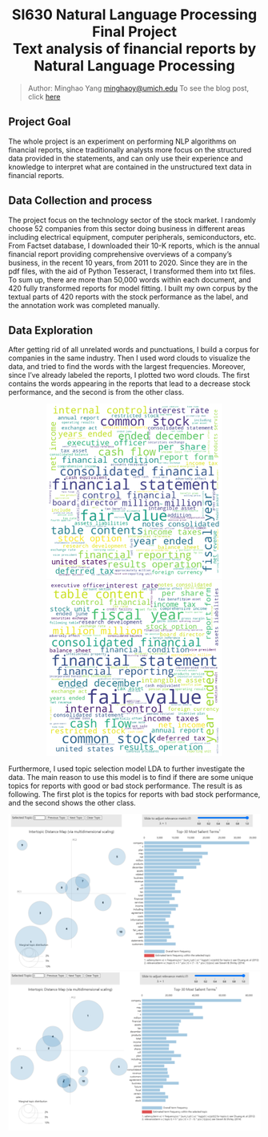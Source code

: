 # <div align='center' >SI630 Natural Language Processing Final Project </div><div align='center' > Text analysis of financial reports by Natural Language Processing </div>

> Author: Minghao Yang minghaoy@umich.edu     To see the blog post, click [here](https://minghaoy.medium.com/nlp-on-financial-reports-18805bd65fc3)

## Project Goal
The whole project is an experiment on performing NLP algorithms on financial reports, since traditionally analysts more focus on the structured data provided in the statements, and can only use their experience and knowledge to interpret what are contained in the unstructured text data in financial reports.

## Data Collection and process
The project focus on the technology sector of the stock market. I randomly choose 52 companies from this sector doing business in different areas including electrical equipment, computer peripherals, semiconductors, etc. From Factset database, I downloaded their 10-K reports, which is the annual financial report providing comprehensive overviews of a company’s business, in the recent 10 years, from 2011 to 2020. Since they are in the pdf files, with the aid of Python Tesseract, I transformed them into txt files. To sum up, there are more than 50,000 words within each document, and 420 fully transformed reports for model fitting.  I built my own corpus by the textual parts of 420 reports with the stock performance as the label, and the annotation work was completed manually.

## Data Exploration
After getting rid of all unrelated words and punctuations, I build a corpus for companies in the same industry. Then I used word clouds to visualize the data, and tried to find
the words with the largest frequencies. Moreover, since I’ve already labeled the reports, I plotted two word clouds. The first contains the words appearing in the reports that lead to a decrease stock performance, and the second is from the other class.
<p align="center">
  <img src="https://github.com/Minghaoy97/Text-analysis-of-financial-reports-by-Natural-Language-Processing/blob/main/images/wordcloud_drop.png" width="350" title="Word cloud for stocks with negative price move">
  <img src="./images/wordcloud_raise.png" width="350" alt="Word cloud for stocks with positive price move">
</p>

Furthermore, I used topic selection model LDA to further investigate the data. The main reason to use this model is to find if there are some unique topics for reports with good or bad stock performance. The result is as following. The first plot is the topics for reports with bad stock performance, and the second shows the other class.
<p align="center">
  <img src="./images/lda_drop.png" width="600" title="Word cloud for stocks with negative price move">
  <img src="./images/lda_raise.png" width="600" alt="Word cloud for stocks with positive price move">
</p>
